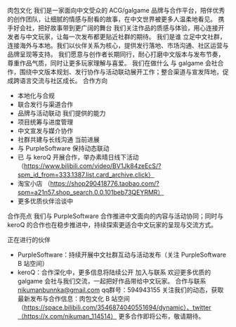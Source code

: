 肉包文化
我们是一家面向中文受众的 ACG/galgame 品牌与合作平台，陪伴优秀的创作团队，让细腻的情感与耐看的故事，在中文世界被更多人温柔地看见。
携手好会社，把好故事带到更广阔的舞台  我们关注作品的质感与体验，用心连接开发者与中文玩家，让每一次发布都更贴近社群的期待。
我们是谁
立足中文社群，连接海外与本地。我们以伙伴关系为核心，提供发行落地、市场沟通、社区运营与品牌呈现等支持。
我们愿意与创作者长期同行，耐心打磨中文版本与发布节奏，尊重作品气质，同时让更多玩家理解与喜爱。
我们在做什么
与 galgame 会社合作，围绕中文版本规划、发行协作与活动联动展开工作；整合渠道与宣发阵地，促成跨语言交流与社区成长。
合作方向
- 本地化与合规
- 联合发行与渠道合作
- 品牌与活动联动
我们提供的能力
- 项目统筹与进度管理
- 中文宣发与媒介协作
- 社群共建与长线沟通
当前进展
- 与 PurpleSoftware 保持动态联动
- 已 与 keroQ 开展合作，举办素晴日线下活动 （https://www.bilibili.com/video/BV1Jk84zeEcS/?spm_id_from=333.1387.list.card_archive.click）
- 淘宝小店 （https://shop290418776.taobao.com/?spm=a21n57.shop_search.0.0.101beb73QEYRMR）
- 更多优质伙伴洽谈中

合作亮点
我们与 PurpleSoftware 合作推进中文面向的内容与活动协同；同时与 keroQ 的合作也在稳步推进中，持续探索更适合中文玩家的呈现与交流方式。

正在进行的伙伴
- PurpleSoftware：持续开展中文社群互动与活动发布（关注 PurpleSoftware B 站空间）
- keroQ：合作深化中，更多信息将陆续公开
加入与联系
欢迎更多优质的 galgame 会社与我们交流，一起把好作品带给中文玩家。
合作与联系  nikumanbunnka@gmail.com qq群号：594943155
关注我们的动态，获取最新发布与合作信息：肉包文化 B 站空间（https://space.bilibili.com/3546874040551694/dynamic）、twitter（https://x.com/nikuman_114514）
更多合作即将公布，敬请期待。
